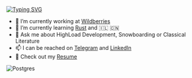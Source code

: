[![Typing SVG](https://readme-typing-svg.herokuapp.com?color=%233514B1&size=40&duration=4000&width=1000&height=60&lines=Hey%F0%9F%91%8B+I'm+Ivan+Kashilov+%E2%80%93+Golang+developer+)](https://git.io/typing-svg)
<!-- ![Ivan's GitHub stats](https://github-readme-stats.vercel.app/api?username=ikashilov&count_private=true&show_icons=true) -->

<!-- ### Hi there 👋 -->
- 🔭 I’m currently working at [Wildberries](https://us.wildberries.ru)
- 🌱 I’m currently learning [Rust](https://doc.rust-lang.org/book/title-page.html) and 🇮🇱 🇨🇳
- 💬 Ask me about HighLoad Development, Snowboarding or Classical Literature
- 📫 I can be reached on [Telegram](https://t.me/ikashilov) and [LinkedIn](https://www.linkedin.com/in/ikashilov/)
- :bookmark_tabs: Check out my [Resume](https://ikashilov.github.io/)
<!-- - 🐛 Amoung my skills are: Golang, Python, C++, Scala, PostgreSQL, ClickHouse, Git, Linux, numpy, pandas, sklearn -->
![Postgres](https://img.shields.io/badge/postgres-%23316192.svg?style=for-the-badge&logo=postgresql&logoColor=white)
<!-- [![Top Langs](https://github-readme-stats.vercel.app/api/top-langs/?username=ikashilov&layout=compact&exclude_repo=ikashilov.github.io)](https://github.com/anuraghazra/github-readme-stats) -->
